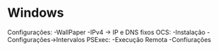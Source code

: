 # Windows
Configurações:
-WallPaper
-IPv4 -> IP e DNS fixos
OCS:
-Instalação
-Configurações->Intervalos
PSExec:
-Execução Remota
-Confiurações
